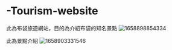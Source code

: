 # -Tourism-website


此為布袋旅遊網站，目的為介紹布袋的知名景點
![1658898854334](https://user-images.githubusercontent.com/109274108/181175509-1ec8e5b1-c8e6-4256-8130-f748c2c69757.jpg)

此為景點介紹
![1658903331546](https://user-images.githubusercontent.com/109274108/181196772-ffbde6a9-e773-432a-a8e9-6d081c49b5ad.jpg)
